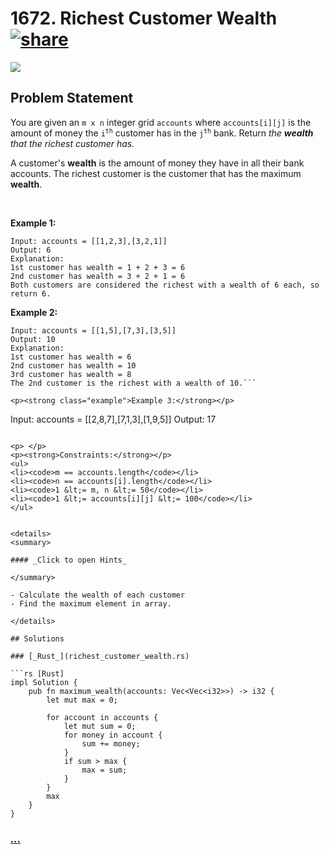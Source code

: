 # 1672. Richest Customer Wealth [![share]](https://leetcode.com/problems/richest-customer-wealth/)

![][easy]

## Problem Statement

<p>You are given an <code>m x n</code> integer grid <code>accounts</code> where <code>accounts[i][j]</code> is the amount of money the <code>i​​​​​<sup>​​​​​​th</sup>​​​​</code> customer has in the <code>j​​​​​<sup>​​​​​​th</sup></code>​​​​ bank. Return<em> the <strong>wealth</strong> that the richest customer has.</em></p>
<p>A customer's <strong>wealth</strong> is the amount of money they have in all their bank accounts. The richest customer is the customer that has the maximum <strong>wealth</strong>.</p>
<p> </p>
<p><strong class="example">Example 1:</strong></p>

```
Input: accounts = [[1,2,3],[3,2,1]]
Output: 6
Explanation:
1st customer has wealth = 1 + 2 + 3 = 6
2nd customer has wealth = 3 + 2 + 1 = 6
Both customers are considered the richest with a wealth of 6 each, so return 6.
```

<p><strong class="example">Example 2:</strong></p>

````
Input: accounts = [[1,5],[7,3],[3,5]]
Output: 10
Explanation:
1st customer has wealth = 6
2nd customer has wealth = 10
3rd customer has wealth = 8
The 2nd customer is the richest with a wealth of 10.```

<p><strong class="example">Example 3:</strong></p>

````

Input: accounts = [[2,8,7],[7,1,3],[1,9,5]]
Output: 17

````

<p> </p>
<p><strong>Constraints:</strong></p>
<ul>
<li><code>m == accounts.length</code></li>
<li><code>n == accounts[i].length</code></li>
<li><code>1 &lt;= m, n &lt;= 50</code></li>
<li><code>1 &lt;= accounts[i][j] &lt;= 100</code></li>
</ul>


<details>
<summary>

#### _Click to open Hints_

</summary>

- Calculate the wealth of each customer
- Find the maximum element in array.

</details>

## Solutions

### [_Rust_](richest_customer_wealth.rs)

```rs [Rust]
impl Solution {
    pub fn maximum_wealth(accounts: Vec<Vec<i32>>) -> i32 {
        let mut max = 0;

        for account in accounts {
            let mut sum = 0;
            for money in account {
                sum += money;
            }
            if sum > max {
                max = sum;
            }
        }
        max
    }
}

````

### [_..._]()

```

```

<!----------------------------------{ link }--------------------------------->

[share]: https://graph.org/file/3ea5234dda646b71c574a.png
[easy]: https://img.shields.io/badge/Difficulty-Easy-bright.svg
[medium]: https://img.shields.io/badge/Difficulty-Medium-yellow.svg
[hard]: https://img.shields.io/badge/Difficulty-Hard-red.svg
